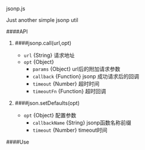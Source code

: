 jsonp.js


Just another simple jsonp util

####API

1. ####jsonp.call(url,opt)	
 	+ `url` {String} 请求地址
	+ `opt` {Object}
		+ `params` {Object} url后的附加请求参数
		+ `callback` {Function} jsonp 成功请求后的回调
		+ `timeout` {Number} 超时时间
		+ `timeoutFn` {Function} 超时回调

2. ####json.setDefaults(opt)
	+ `opt` {Object} 配置参数
		+ `callbackName` {String} jsonp函数名称前缀
		+ `timeout`	 {Number} timeout时间
		
####Use
	<script src="jsonp.js"/>

	jsonp.call("scriptURL.do",{
		params:{
			k:"v"
		},
		callback:function(data){
			console.log(data)
		}
	})
	
	jsonp.setDefaults({
		callbackName:"jsonpCall"
	});
